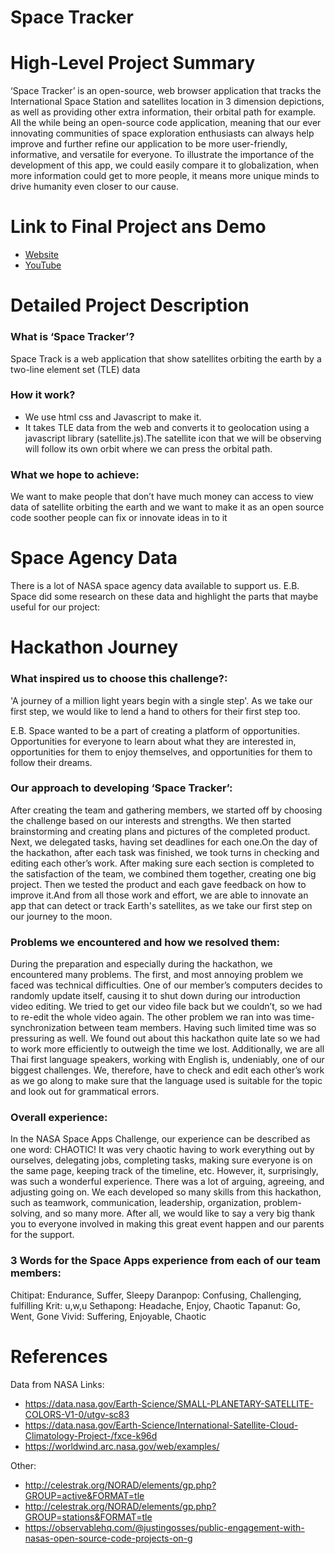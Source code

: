 # Space Tracker

# High-Level Project Summary

‘Space Tracker’ is an open-source, web browser application that tracks the International Space Station and satellites location in 3 dimension depictions, as well as providing other extra information, their orbital path for example. All the while being an open-source code application, meaning that our ever innovating communities of space exploration enthusiasts can always help improve and further refine our application to be more user-friendly, informative, and versatile for everyone. To illustrate the importance of the development of this app, we could easily compare it to globalization, when more information could get to more people, it means more unique minds to drive humanity even closer to our cause.

# Link to Final Project ans Demo

* [Website](https://space-tracker-7fcb2.web.app/index.html)
* [YouTube](https://youtu.be/aLIQ4BraTaI)


# Detailed Project Description

### What is ‘Space Tracker’? 

Space Track is a web application that show satellites orbiting the earth by a two-line element set (TLE) data

### How it work?

* We use html css and Javascript to make it.
* It takes TLE data from the web and converts it to geolocation using a javascript library (satellite.js).The satellite icon that we will be observing will follow its own orbit where we can press the orbital path.

### What we hope to achieve:

We want to make people that don’t have much money can access to view data of satellite orbiting the earth and we want to make it as an open source code soother people can fix or innovate ideas in to it

# Space Agency Data

There is a lot of NASA space agency data available to support us. E.B. Space did some research on these data and highlight the parts that maybe useful for our project: 

# Hackathon Journey

### What inspired us to choose this challenge?:

'A journey of a million light years begin with a single step'. As we take our first step, we would like to lend a hand to others for their first step too.
						
E.B. Space wanted to be a part of creating a platform of opportunities. Opportunities for everyone to learn about what they are interested in, opportunities for them to enjoy themselves, and opportunities for them to follow their dreams.

### Our approach to developing ‘Space Tracker’:

After creating the team and gathering members, we started off by choosing the challenge based on our interests and strengths. We then started brainstorming and creating plans and pictures of the completed product. Next, we delegated tasks, having set deadlines for each one.On the day of the hackathon, after each task was finished, we took turns in checking and editing each other’s work. After making sure each section is completed to the satisfaction of the team, we combined them together, creating one big project. Then we tested the product and each gave feedback on how to improve it.And from all those work and effort, we are able to innovate an app that can detect or track Earth's satellites, as we take our first step on our journey to the moon.

### Problems we encountered and how we resolved them:

During the preparation and especially during the hackathon, we encountered many problems. The first, and most annoying problem we faced was technical difficulties. One of our member’s computers decides to randomly update itself, causing it to shut down during our introduction video editing. We tried to get our video file back but we couldn’t, so we had to re-edit the whole video again. The other problem we ran into was time-synchronization between team members. Having such limited time was so pressuring as well. We found out about this hackathon quite late so we had to work more efficiently to outweigh the time we lost. Additionally, we are all Thai first language speakers, working with English is, undeniably, one of our biggest challenges. We, therefore, have to check and edit each other’s work as we go along to make sure that the language used is suitable for the topic and look out for grammatical errors.

### Overall experience:

In the NASA Space Apps Challenge, our experience can be described as one word: CHAOTIC! It was very chaotic having to work everything out by ourselves, delegating jobs, completing tasks, making sure everyone is on the same page, keeping track of the timeline, etc. However, it, surprisingly, was such a wonderful experience. There was a lot of arguing, agreeing, and adjusting going on. We each developed so many skills from this hackathon, such as teamwork, communication, leadership, organization, problem-solving, and so many more. After all, we would like to say a very big thank you to everyone involved in making this great event happen and our parents for the support.

### 3 Words for the Space Apps experience from each of our team members:

Chitipat: Endurance, Suffer, Sleepy
Daranpop: Confusing, Challenging, fulfilling
Krit: u,w,u
Sethapong: Headache, Enjoy, Chaotic
Tapanut: Go, Went, Gone
Vivid: Suffering, Enjoyable, Chaotic

# References
Data from NASA Links: 
* https://data.nasa.gov/Earth-Science/SMALL-PLANETARY-SATELLITE-COLORS-V1-0/utgv-sc83
* https://data.nasa.gov/Earth-Science/International-Satellite-Cloud-Climatology-Project-/fxce-k96d
* https://worldwind.arc.nasa.gov/web/examples/

Other:
* http://celestrak.org/NORAD/elements/gp.php?GROUP=active&FORMAT=tle
* http://celestrak.org/NORAD/elements/gp.php?GROUP=stations&FORMAT=tle
* https://observablehq.com/@justingosses/public-engagement-with-nasas-open-source-code-projects-on-g
